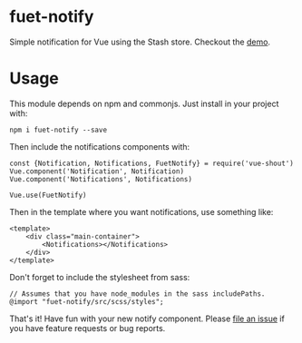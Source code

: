 # fuet-notify
Simple notification for Vue using the Stash store. Checkout the [demo](https://wearespindle.github.io/fuet-notify/).

# Usage
This module depends on npm and commonjs. Just install in your project with:

    npm i fuet-notify --save

Then include the notifications components with:

    const {Notification, Notifications, FuetNotify} = require('vue-shout')
    Vue.component('Notification', Notification)
    Vue.component('Notifications', Notifications)

    Vue.use(FuetNotify)

Then in the template where you want notifications, use something like:

    <template>
        <div class="main-container">
            <Notifications></Notifications>
        </div>
    </template>

Don't forget to include the stylesheet from sass:

    // Assumes that you have node_modules in the sass includePaths.
    @import "fuet-notify/src/scss/styles";

That's it! Have fun with your new notify component. Please [file an issue](https://github.com/wearespindle/fuet-notify/issues)
if you have feature requests or bug reports.
